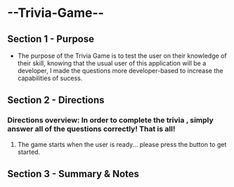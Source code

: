 # --Trivia-Game--

## Section 1 - Purpose 
- The purpose of the Trivia Game is to test the user on their knowledge of their skill, knowing that the usual user of this application will be a developer, I made the questions more developer-based to increase the capabilities of sucess. 



## Section 2 - Directions 
  ### Directions overview: In order to complete the trivia , simply answer all of the questions correctly! That is all! 
  1. The game starts when the user is ready... please press the button to get started.
  



## Section 3 - Summary & Notes 